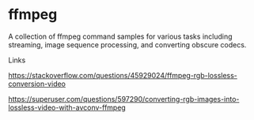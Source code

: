 # ffmpeg

A collection of ffmpeg command samples for various tasks including streaming, image sequence processing, and converting obscure codecs.


Links

https://stackoverflow.com/questions/45929024/ffmpeg-rgb-lossless-conversion-video

https://superuser.com/questions/597290/converting-rgb-images-into-lossless-video-with-avconv-ffmpeg

